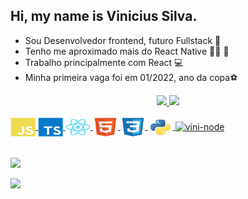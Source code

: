 ## Hi, my name is Vinicius Silva.
- Sou Desenvolvedor frontend, futuro Fullstack 🤞 
- Tenho me aproximado mais do React Native 👨‍💻 📱
- Trabalho principalmente com React 💻
- Minha primeira vaga foi em 01/2022, ano da copa⚽️ 

<div align="center">
  <a href="https://github.com/viniciussilvabarros05">
  <img height="180em" src="https://github-readme-stats.vercel.app/api?username=viniciussilvabarros05&show_icons=true&theme=algolia&include_all_commits=true&count_private=true"/>
  <img height="180em" src="https://github-readme-stats.vercel.app/api/top-langs/?username=viniciussilvabarros05&layout=compact&langs_count=7&theme=algolia"/>
</div>
<div style="display: inline_block"><br>
  <img align="center" alt="vini-Js" height="30" width="40" src="https://raw.githubusercontent.com/devicons/devicon/master/icons/javascript/javascript-plain.svg">
  <img align="center" alt="vini-Ts" height="30" width="40" src="https://raw.githubusercontent.com/devicons/devicon/master/icons/typescript/typescript-plain.svg">
  <img align="center" alt="vini-React" height="30" width="40" src="https://raw.githubusercontent.com/devicons/devicon/master/icons/react/react-original.svg">
  <img align="center" alt="vini-HTML" height="30" width="40" src="https://raw.githubusercontent.com/devicons/devicon/master/icons/html5/html5-original.svg">
  <img align="center" alt="vini-CSS" height="30" width="40" src="https://raw.githubusercontent.com/devicons/devicon/master/icons/css3/css3-original.svg">
  <img align="center" alt="vini-Python" height="30" width="40" src="https://raw.githubusercontent.com/devicons/devicon/master/icons/python/python-original.svg">
  <img  align="center" alt="vini-node" height="30" width="40" src="https://cdn.jsdelivr.net/gh/devicons/devicon/icons/nodejs/nodejs-original.svg"  />
</div>
<br/>
<br/>
<div> 
<a width="100" href="https://instagram.com/vini_silva1973" target="_blank"><img src="https://img.shields.io/badge/-Instagram-%23E4405F?style=for-the-badge&logo=instagram&logoColor=white" ></a>

<a width="100" href="https://www.linkedin.com/in/vinicius-barros-5b616520a/" target="_blank"><img src="https://img.shields.io/badge/-LinkedIn-%230077B5?style=for-the-badge&logo=linkedin&logoColor=white"></a> 

  
</div>

